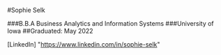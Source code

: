 #Sophie Selk

###B.B.A Business Analytics and Information Systems
###University of Iowa 
##Graduated: May 2022

[LinkedIn] "https://www.linkedin.com/in/sophie-selk"
<!--
**SophieSelk/SophieSelk** is a ✨ _special_ ✨ repository because its `README.md` (this file) appears on your GitHub profile.

Here are some ideas to get you started:

- 🔭 I’m currently working on ...
- 🌱 I’m currently learning ...
- 👯 I’m looking to collaborate on ...
- 🤔 I’m looking for help with ...
- 💬 Ask me about ...
- 📫 How to reach me: ...
- 😄 Pronouns: ...
- ⚡ Fun fact: ...
-->
